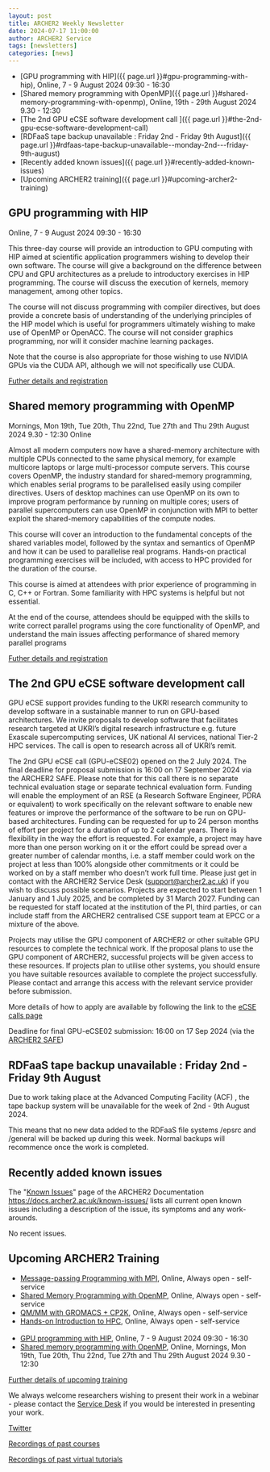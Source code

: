 ```yaml
---
layout: post
title: ARCHER2 Weekly Newsletter
date: 2024-07-17 11:00:00
author: ARCHER2 Service
tags: [newsletters] 
categories: [news]
---
```



- [GPU programming with HIP]({{ page.url }}#gpu-programming-with-hip), Online, 7 - 9 August 2024 09:30 - 16:30 
- [Shared memory programming with OpenMP]({{ page.url }}#shared-memory-programming-with-openmp), Online,  19th - 29th August 2024 9.30 - 12:30
- [The 2nd GPU eCSE software development call ]({{ page.url }}#the-2nd-gpu-ecse-software-development-call)
- [RDFaaS tape backup unavailable : Friday 2nd - Friday 9th August]({{ page.url }}#rdfaas-tape-backup-unavailable--monday-2nd---friday-9th-august)
- [Recently added known issues]({{ page.url }}#recently-added-known-issues)
- [Upcoming ARCHER2 training]({{ page.url }}#upcoming-archer2-training)  

<!--more-->


## GPU programming with HIP

Online, 7 - 9 August 2024 09:30 - 16:30 

This three-day course will provide an introduction to GPU computing with HIP aimed at scientific application programmers wishing to develop their own software. The course will give a background on the difference between CPU and GPU architectures as a prelude to introductory exercises in HIP programming. The course will discuss the execution of kernels, memory management, among other topics.

The course will not discuss programming with compiler directives, but does provide a concrete basis of understanding of the underlying principles of the HIP model which is useful for programmers ultimately wishing to make use of OpenMP or OpenACC. The course will not consider graphics programming, nor will it consider machine learning packages.

Note that the course is also appropriate for those wishing to use NVIDIA GPUs via the CUDA API, although we will not specifically use CUDA.

[Futher details and registration](https://www.archer2.ac.uk/training/#upcoming-training)


## Shared memory programming with OpenMP

Mornings, Mon 19th, Tue 20th, Thu 22nd, Tue 27th  and Thu 29th August 2024 9.30 - 12:30
Online

Almost all modern computers now have a shared-memory architecture with multiple CPUs connected to the same physical memory, for example multicore laptops or large multi-processor compute servers. This course covers OpenMP, the industry standard for shared-memory programming, which enables serial programs to be parallelised easily using compiler directives. Users of desktop machines can use OpenMP on its own to improve program performance by running on multiple cores; users of parallel supercomputers can use OpenMP in conjunction with MPI to better exploit the shared-memory capabilities of the compute nodes.

This course will cover an introduction to the fundamental concepts of the shared variables model, followed by the syntax and semantics of OpenMP and how it can be used to parallelise real programs. Hands-on practical programming exercises will be included, with access to HPC provided for the duration of the course.

This course is aimed at attendees with prior experience of programming in C, C++ or Fortran. Some familiarity with HPC systems is helpful but not essential.

At the end of the course, attendees should be equipped with the skills to write correct parallel programs using the core functionality of OpenMP, and understand the main issues affecting performance of shared memory parallel programs

[Futher details and registration](https://www.archer2.ac.uk/training/#upcoming-training)



## The 2nd GPU eCSE software development call 

GPU eCSE support provides funding to the UKRI research community to develop software in a sustainable manner to run on GPU-based architectures. We invite proposals to develop software that facilitates research targeted at UKRI’s digital research infrastructure e.g. future Exascale supercomputing services, UK national AI services, national Tier-2 HPC services. The call is open to research across all of UKRI’s remit. 

The 2nd GPU eCSE call (GPU-eCSE02) opened on the 2 July 2024. The final deadline for proposal submission is 16:00 on 17 September 2024 via the ARCHER2 SAFE. Please note that for this call there is no separate technical evaluation stage or separate technical evaluation form. Funding will enable the employment of an RSE (a Research Software Engineer, PDRA or equivalent) to work specifically on the relevant software to enable new features or improve the performance of the software to be run on GPU-based architectures. Funding can be requested for up to 24 person months of effort per project for a duration of up to 2 calendar years. There is flexibility in the way the effort is requested. For example, a project may have more than one person working on it or the effort could be spread over a greater number of calendar months, i.e. a staff member could work on the project at less than 100% alongside other commitments or it could be worked on by a staff member who doesn’t work full time. Please just get in contact with the ARCHER2 Service Desk (support@archer2.ac.uk) if you wish to discuss possible scenarios. Projects are expected to start between 1 January and 1 July 2025, and be completed by 31 March 2027. Funding can be requested for staff located at the institution of the PI, third parties, or can include staff from the ARCHER2 centralised CSE support team at EPCC or a mixture of the above.

Projects may utilise the GPU component of ARCHER2 or other suitable GPU resources to complete the technical work. If the proposal plans to use the GPU component of ARCHER2, successful projects will be given access to these resources. If projects plan to utilise other systems, you should ensure you have suitable resources available to complete the project successfully. Please contact and arrange this access with the relevant service provider before submission.

More details of how to apply are available by following the link to the [eCSE calls page](https://www.archer2.ac.uk/ecse/calls/)

Deadline for final GPU-eCSE02 submission: 16:00 on 17 Sep 2024 (via the [ARCHER2 SAFE](https://safe.epcc.ed.ac.uk/))


## RDFaaS tape backup unavailable : Friday 2nd - Friday 9th August


Due to work taking place at the Advanced Computing Facility (ACF) , the tape backup system will be unavailable for the week of 2nd - 9th August 2024. 

This means that no new data added to the RDFaaS file systems /epsrc and /general will be backed up during this week. Normal backups will recommence once the work is completed.


## Recently added known issues
 
The "[Known Issues](https://docs.archer2.ac.uk/known-issues/)" page of the ARCHER2 Documentation
<https://docs.archer2.ac.uk/known-issues/>
lists all current open known issues including a description of the issue, its symptoms and any work-arounds.

No recent issues.


## Upcoming ARCHER2 Training

- [Message-passing Programming with MPI](https://www.archer2.ac.uk/training/courses/210000-mpi-self-service/), Online, Always open - self-service  
- [Shared Memory Programming with OpenMP](https://www.archer2.ac.uk/training/courses/210000-openmp-self-service/), Online, Always open - self-service 
- [QM/MM with GROMACS + CP2K](https://www.archer2.ac.uk/training/courses/220000-gromacs-self-service/), Online, Always open - self-service 
- [Hands-on Introduction to HPC](https://www.archer2.ac.uk/training/courses/240000-intro-hpc-self-service/), Online, Always open - self-service     <br><br>
- [GPU programming with HIP](https://www.archer2.ac.uk/training/courses/240807-gpu-hip), Online, 7 - 9 August 2024 09:30 - 16:30 
- [Shared memory programming with OpenMP](https://www.archer2.ac.uk/training/courses/240819-openmp), Online, Mornings, Mon 19th, Tue 20th, Thu 22nd, Tue 27th  and Thu 29th August 2024 9.30 - 12:30 

[Further details of upcoming training](https://www.archer2.ac.uk/training/#upcoming-training)

We always welcome researchers wishing to present their work in a webinar - please contact the [Service Desk](https://www.archer2.ac.uk/support-access/servicedesk.html) if you would be interested in presenting your work.

[Twitter](https://twitter.com/ARCHER2_HPC)

[Recordings of past courses](https://www.archer2.ac.uk/training/materials/)

[Recordings of past virtual tutorials](https://www.archer2.ac.uk/training/materials/webinars)
